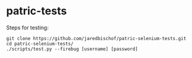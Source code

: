 # patric-tests

Steps for testing:

    git clone https://github.com/jaredbischof/patric-selenium-tests.git
    cd patric-selenium-tests/
    ./scripts/test.py --firebug [username] [password]
